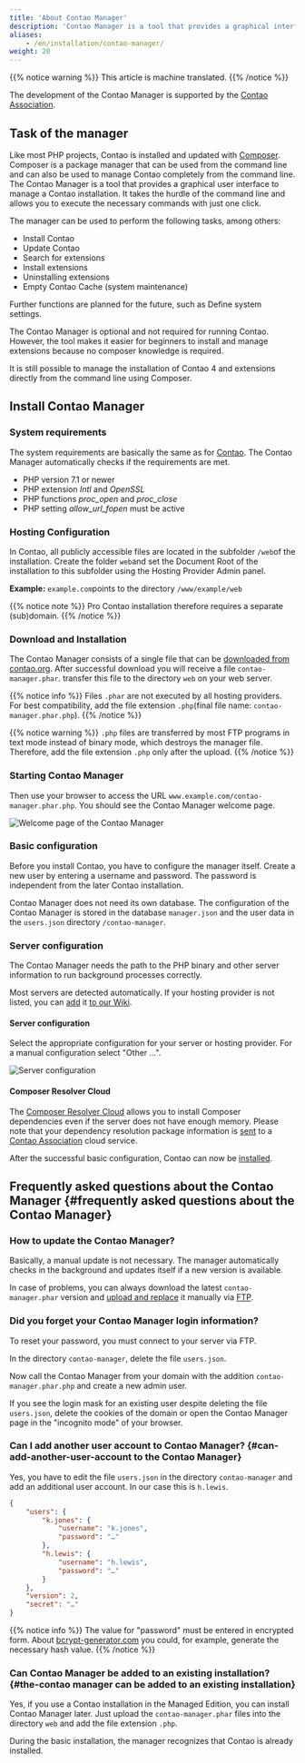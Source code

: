 ```yaml
---
title: 'About Contao Manager'
description: 'Contao Manager is a tool that provides a graphical interface to easily manage a Contao installation.'
aliases:
    - /en/installation/contao-manager/
weight: 20
---
```


{{% notice warning %}}
This article is machine translated.
{{% /notice %}}

The development of the Contao Manager is supported by the [Contao Association](https://association.contao.org/).

## Task of the manager

Like most PHP projects, Contao is installed and updated with [Composer](https://getcomposer.org). Composer is a package manager that can be used from the command line and can also be used to manage Contao completely from the command line. The Contao Manager is a tool that provides a graphical user interface to manage a Contao installation. It takes the hurdle of the command line and allows you to execute the necessary commands with just one click.

The manager can be used to perform the following tasks, among others:

- Install Contao
- Update Contao
- Search for extensions
- Install extensions
- Uninstalling extensions
- Empty Contao Cache (system maintenance)

Further functions are planned for the future, such as Define system settings.

The Contao Manager is optional and not required for running Contao. However, the tool makes it easier for beginners to install and manage extensions because no composer knowledge is required.

It is still possible to manage the installation of Contao 4 and extensions directly from the command line using Composer.

## Install Contao Manager

### System requirements

The system requirements are basically the same as for [Contao](/en/installation/system-requirements/). The Contao Manager automatically checks if the requirements are met.

- PHP version 7.1 or newer
- PHP extension *Intl* and *OpenSSL*
- PHP functions *proc\_open* and *proc\_close*
- PHP setting *allow\_url\_fopen* must be active

### Hosting Configuration

In Contao, all publicly accessible files are located in the subfolder `/web`of the installation. Create the folder `web`and set the Document Root of the installation to this subfolder using the Hosting Provider Admin panel.

**Example:** `example.com`points to the directory `/www/example/web`

{{% notice note %}}
Pro Contao installation therefore requires a separate (sub)domain.
{{% /notice %}}

### Download and Installation

The Contao Manager consists of a single file that can be [downloaded from contao.org](https://contao.org/de/download.html). After successful download you will receive a file `contao-manager.phar`. transfer this file to the directory `web` on your web server.

{{% notice info %}}
Files `.phar` are not executed by all hosting providers. For best compatibility, add the file extension `.php`(final file name: `contao-manager.phar.php`).
{{% /notice %}}

{{% notice warning %}}
`.php` files are transferred by most FTP programs in text mode instead of binary mode, which destroys the manager file. Therefore, add the file extension `.php` only after the upload. 
{{% /notice %}}

### Starting Contao Manager

Then use your browser to access the URL `www.example.com/contao-manager.phar.php`. You should see the Contao Manager welcome page.

![Welcome page of the Contao Manager](/de/installation/images/de/willkommensseite-des-contao-managers.png?classes=shadow)

### Basic configuration

Before you install Contao, you have to configure the manager itself. Create a new user by entering a username and password. The password is independent from the later Contao installation.

Contao Manager does not need its own database. The configuration of the Contao Manager is stored in the database `manager.json` and the user data in the `users.json` directory `/contao-manager`.

### Server configuration

The Contao Manager needs the path to the PHP binary and other server information to run background processes correctly.

Most servers are detected automatically. If your hosting provider is not listed, you can [add](https://github.com/contao/contao-manager/wiki) it [to our Wiki](https://github.com/contao/contao-manager/wiki).

#### Server configuration

Select the appropriate configuration for your server or hosting provider. For a manual configuration select "Other ...".

![Server configuration](/de/installation/images/de/serverkonfiguration.png?classes=shadow)

#### Composer Resolver Cloud

The [Composer Resolver Cloud](https://composer-resolver.cloud/) allows you to install Composer dependencies even if the server does not have enough memory. Please note that your dependency resolution package information is [sent](https://association.contao.org/) to a [Contao Association](https://association.contao.org/) cloud service.

After the successful basic configuration, Contao can now be [installed](/en/installation/install-contao/#installing-contao-with-the-contao-manager).

## Frequently asked questions about the Contao Manager {#frequently asked questions about the Contao Manager}

### How to update the Contao Manager?

Basically, a manual update is not necessary. The manager automatically checks in the background and updates itself if a new version is available.

In case of problems, you can always download the latest `contao-manager.phar` version and [upload and replace](#download-und-installation) it manually via [FTP](#download-und-installation).

### Did you forget your Contao Manager login information?

To reset your password, you must connect to your server via FTP.

In the directory `contao-manager`, delete the file `users.json`.

Now call the Contao Manager from your domain with the addition `contao-manager.phar.php` and create a new admin user.

If you see the login mask for an existing user despite deleting the file `users.json`, delete the cookies of the domain or open the Contao Manager page in the "incognito mode" of your browser.

### Can I add another user account to Contao Manager? {#can-add-another-user-account to the Contao Manager}

Yes, you have to edit the file `users.json` in the directory `contao-manager` and add an additional user account. In our case this is `h.lewis`.

```json
{
    "users": {
        "k.jones": {
            "username": "k.jones",
            "password": "…"
        },
        "h.lewis": {
            "username": "h.lewis",
            "password": "…"
        }
    },
    "version": 2,
    "secret": "…"
}

```

{{% notice info %}}
The value for "password" must be entered in encrypted form. About [bcrypt-generator.com](https://bcrypt-generator.com/)
you could, for example, generate the necessary hash value.
{{% /notice %}}


### Can Contao Manager be added to an existing installation? {#the-contao manager can be added to an existing installation}

Yes, if you use a Contao installation in the Managed Edition, you can install Contao Manager later. Just upload the `contao-manager.phar` files into the directory `web` and add the file extension `.php`.

During the basic installation, the manager recognizes that Contao is already installed.
